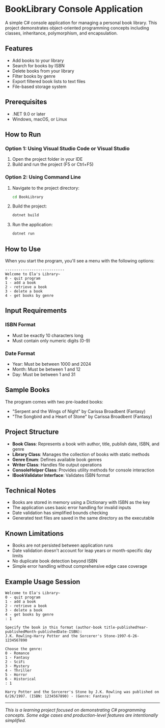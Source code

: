 # BookLibrary Console Application

A simple C# console application for managing a personal book library. This project demonstrates object-oriented programming concepts including classes, inheritance, polymorphism, and encapsulation.

## Features

- Add books to your library
- Search for books by ISBN
- Delete books from your library
- Filter books by genre
- Export filtered book lists to text files
- File-based storage system

## Prerequisites

- .NET 9.0 or later
- Windows, macOS, or Linux

## How to Run

### Option 1: Using Visual Studio Code or Visual Studio

1. Open the project folder in your IDE
2. Build and run the project (F5 or Ctrl+F5)

### Option 2: Using Command Line

1. Navigate to the project directory:

   ```bash
   cd BookLibrary
   ```

2. Build the project:

   ```bash
   dotnet build
   ```

3. Run the application:

   ```bash
   dotnet run
   ```

## How to Use

When you start the program, you'll see a menu with the following options:

```text
---------------------------
Welcome to Ela's Library~
0 - quit program
1 - add a book
2 - retrieve a book
3 - delete a book
4 - get books by genre
```

## Input Requirements

### ISBN Format

- Must be exactly 10 characters long
- Must contain only numeric digits (0-9)

### Date Format

- Year: Must be between 1000 and 2024
- Month: Must be between 1 and 12
- Day: Must be between 1 and 31

## Sample Books

The program comes with two pre-loaded books:

- "Serpent and the Wings of Night" by Carissa Broadbent (Fantasy)
- "The Songbird and a Heart of Stone" by Carissa Broadbent (Fantasy)

## Project Structure

- **Book Class**: Represents a book with author, title, publish date, ISBN, and genre
- **Library Class**: Manages the collection of books with static methods
- **Genre Enum**: Defines available book genres
- **Writer Class**: Handles file output operations
- **ConsoleHelper Class**: Provides utility methods for console interaction
- **IBookValidator Interface**: Validates ISBN format

## Technical Notes

- Books are stored in memory using a Dictionary with ISBN as the key
- The application uses basic error handling for invalid inputs
- Date validation has simplified bounds checking
- Generated text files are saved in the same directory as the executable

## Known Limitations

- Books are not persisted between application runs
- Date validation doesn't account for leap years or month-specific day limits
- No duplicate book detection beyond ISBN
- Simple error handling without comprehensive edge case coverage

## Example Usage Session

```text
Welcome to Ela's Library~
0 - quit program
1 - add a book
2 - retrieve a book
3 - delete a book
4 - get books by genre
: 1

Specify the book in this format (author-book title-publishedYear-publishedMonth-publishedDate-ISBN):
J.K. Rowling-Harry Potter and the Sorcerer's Stone-1997-6-26-1234567890

Choose the genre:
0 - Romance
1 - Fantasy
2 - SciFi
3 - Mystery
4 - Thriller
5 - Horror
6 - Historical
: 1

Harry Potter and the Sorcerer's Stone by J.K. Rowling was published on 6/26/1997. (ISBN: 1234567890) - (Genre: Fantasy)
```

---

*This is a learning project focused on demonstrating C# programming concepts. Some edge cases and production-level features are intentionally simplified.*
